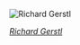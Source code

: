 
![Richard Gerstl](https://upload.wikimedia.org/wikipedia/commons/thumb/c/cd/Richard_Gerstl_-_Selbstbildnis%2C_lachend_-_4035_-_%C3%96sterreichische_Galerie_Belvedere.jpg/525px-Richard_Gerstl_-_Selbstbildnis%2C_lachend_-_4035_-_%C3%96sterreichische_Galerie_Belvedere.jpg)

*[Richard Gerstl](https://wikipedia.org/wiki/File:Richard_Gerstl_-_Selbstbildnis,_lachend_-_4035_-_%C3%96sterreichische_Galerie_Belvedere.jpg)*
